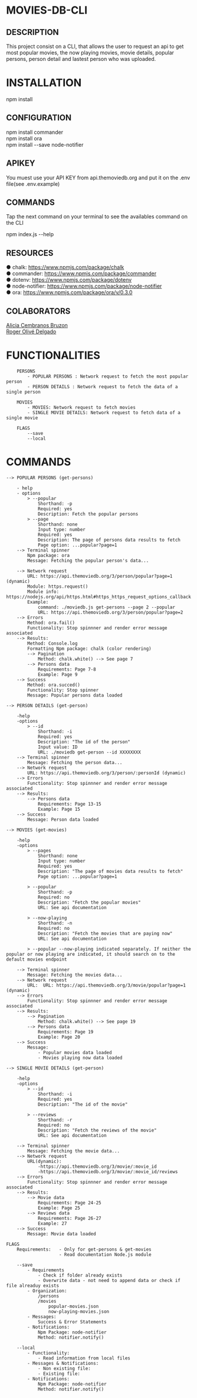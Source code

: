 # MOVIES-DB-CLI

## DESCRIPTION
This project consist on a CLI, that allows the user to request an api to get most popular movies, the now playing movies, movie details, popular persons, person detail and lastest person who was uploaded.

# INSTALLATION
npm install

## CONFIGURATION
npm install commander<br>
npm install ora<br>
npm install --save node-notifier

## APIKEY
You muest use your API KEY from api.themoviedb.org and put it on the .env file(see .env.example)

## COMMANDS
Tap the next command on your terminal to see the availables command on the CLI

npm index.js --help

## RESOURCES

● chalk: <a>https://www.npmjs.com/package/chalk</a><br>
● commander: <a>https://www.npmjs.com/package/commander</a><br>
● dotenv: <a>https://www.npmjs.com/package/dotenv</a><br>
● node-notifier: <a>https://www.npmjs.com/package/node-notifier</a><br>
● ora: <a>https://www.npmjs.com/package/ora/v/0.3.0</a><br>

## COLABORATORS
<a href="https://github.com/alicembranos">Alicia Cembranos Bruzon</a><br>
<a href="https://github.com/RogerOliveDelgado">Roger Olivé Delgado</a><br>

# FUNCTIONALITIES

        PERSONS
            - POPULAR PERSONS : Network request to fetch the most popular person
            - PERSON DETAILS : Network request to fetch the data of a single person

        MOVIES
            - MOVIES: Network request to fetch movies
            - SINGLE MOVIE DETAILS: Network request to fetch data of a single movie

        FLAGS
            --save
            --local

# COMMANDS

    --> POPULAR PERSONS (get-persons)

        - help
        - options
            > --popular
                Shorthand: -p
                Required: yes
                Description: Fetch the popular persons
            > --page
                Shorthand: none
                Input type: number
                Required: yes
                Description: The page of persons data results to fetch
                Page option: ...popular?page=1
        --> Terminal spinner
            Npm package: ora
            Message: Fetching the popular person's data...

        --> Network request
            URL: https://api.themoviedb.org/3/person/popular?page=1 (dynamic)
            Module: https.request()
            Module info: https://nodejs.org/api/https.html#https_https_request_options_callback
            Example:
                command: ./moviedb.js get-persons --page 2 --popular
                URL: https://api.themoviedb.org/3/person/popular?page=2
        --> Errors
            Method: ora.fail()
            Functionality: Stop spinnner and render error message associated
        --> Results:
            Method: Console.log
            Formatting Npm package: chalk (color rendering)
            --> Pagination
                Method: chalk.white() --> See page 7
            --> Persons data
                Requirements: Page 7-8
                Example: Page 9
        --> Success
            Method: ora.succed()
            Functionality: Stop spinner
            Message: Popular persons data loaded

    --> PERSON DETAILS (get-person)

        -help
        -options
            > --id
                Shorthand: -i
                Required: yes
                Description: "The id of the person"
                Input value: ID
                URL: ./moviedb get-person --id XXXXXXXX
        --> Terminal spinner
            Message: Fetching the person data...
        --> Network request
            URL: https://api.themoviedb.org/3/person/:personId (dynamic)
        --> Errors
            Functionality: Stop spinnner and render error message associated
        --> Results:
            --> Persons data
                Requirements: Page 13-15
                Example: Page 15
        --> Success
            Message: Person data loaded

    --> MOVIES (get-movies)

        -help
        -options
            > --pages
                Shorthand: none
                Input type: number
                Required: yes
                Description: "The page of movies data results to fetch"
                Page option: ...popular?page=1

            > --popular
                Shorthand: -p
                Required: no
                Description: "Fetch the popular movies"
                URL: See api documentation

            > --now-playing
                Shorthand: -n
                Required: no
                Description: "Fetch the movies that are paying now"
                URL: See api documentation

            > --popular --now-playing indicated separately. If neither the popular or now playing are indicated, it should search on to the default movies endpoint

        --> Terminal spinner
            Message: Fetching the movies data...
        --> Network request
            URL:  URL: https://api.themoviedb.org/3/movie/popular?page=1 (dynamic)
        --> Errors
            Functionality: Stop spinnner and render error message associated
        --> Results:
            --> Pagination
                Method: chalk.white() --> See page 19
            --> Persons data
                Requirements: Page 19
                Example: Page 20
        --> Success
            Message:
                - Popular movies data loaded
                - Movies playing now data loaded

    --> SINGLE MOVIE DETAILS (get-person)

        -help
        -options
            > --id
                Shorthand: -i
                Required: yes
                Description: "The id of the movie"

            > --reviews
                Shorthand: -r
                Required: no
                Description: "Fetch the reviews of the movie"
                URL: See api documentation

        --> Terminal spinner
            Message: Fetching the movie data...
        --> Network request
            URL(dynamic):
                -https://api.themoviedb.org/3/movie/:movie_id
                -https://api.themoviedb.org/3/movie/:movie_id/reviews
        --> Errors
            Functionality: Stop spinnner and render error message associated
        --> Results:
            --> Movie data
                Requirements: Page 24-25
                Example: Page 25
            --> Reviews data
                Requirements: Page 26-27
                Example: 27
        --> Success
            Message: Movie data loaded

    FLAGS
        Requirements:   - Only for get-persons & get-movies
                        - Read documentation Node.js module

        --save
            - Requirements
                - Check if folder already exists
                - Overwrite data - not need to append data or check if file alreaduy exists
            - Organization:
                /persons
                /movies
                    popular-movies.json
                    now-playing-movies.json
            - Messages:
                Success & Error Statements
            - Notifications:
                Npm Package: node-notifier
                Method: notifier.notify()

        --local
            - Functionality:
                - Read information from local files
            - Messages & Notifications:
                - Non existing file:
                - Existing file:
            - Notifications:
                Npm Package: node-notifier
                Method: notifier.notify()
